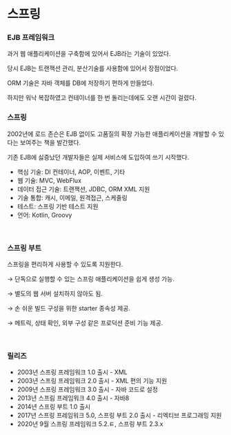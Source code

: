 # 스프링

### EJB 프레임워크

과거 웹 애플리케이션을 구축함에 있어서 EJB라는 기술이 있었다.

당시 EJB는 트랜잭션 관리, 분산기술를 사용함에 있어서 장점이었다.

ORM 기술은 자바 객체를 DB에 저장하기 편하게 만들었다.

하지만 워낙 복잡하였고 컨테이너를 한 번 돌리는데에도 오랜 시간이 걸렸다.

### 스프링

2002년에 로드 존슨은 EJB 없이도 고품질의 확장 가능한 애플리케이션을 개발할 수 있다는 보여주는 책을 발간했다.

기존 EJB에 싫증났던 개발자들은 실제 서비스에 도입하여 쓰기 시작했다.


- 핵심 기술: DI 컨테이너, AOP, 이벤트, 기타
- 웹 기술: MVC, WebFlux
- 데이터 접근 기술: 트랜잭션, JDBC, ORM XML 지원
- 기술 통합: 캐시, 이메일, 원격접근, 스케줄링
- 테스트: 스프링 기반 테스트 지원
- 언어: Kotlin, Groovy

&nbsp;

### 스프링 부트

스프링을 편리하게 사용할 수 있도록 지원한다.

→ 단독으로 실행할 수 있는 스프링 애플리케이션을 쉽게 생성 가능.

→ 별도의 웹 서버 설치하지 않아도 됨.

→ 손 쉬운 빌드 구성을 위한 starter 종속성 제공.

→ 메트릭, 상태 확인, 외부 구성 같은 프로덕션 준비 기능 제공.

&nbsp;

### 릴리즈

- 2003년 스프링 프레임워크 1.0 출시 - XML
- 2003년 스프링 프레임워크 2.0 출시 - XML 편의 기능 지원
- 2009년 스프링 프레임워크 3.0 출시 - 자바 코드로 설정
- 2013년 스프림 프레임워크 4.0 출시 - 자바8
- 2014년 스프링 부트 1.0 출시
- 2017년 스프링 프레임워크 5.0, 스프링 부트 2.0 출시 - 리엑티브 프로그래밍 지원
- 2020년 9월 스프링 프레임워크 5.2.ㅌ, 스프링 부트 2.3.x